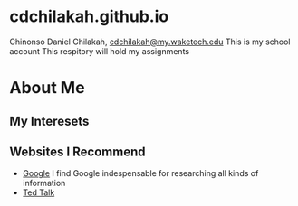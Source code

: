 # cdchilakah.github.io
Chinonso Daniel Chilakah, cdchilakah@my.waketech.edu
This is my school account
This respitory will hold my assignments
 # About Me
## My Interesets
## Websites I Recommend
- [Google]( https;//www.google.com) I find Google indespensable for researching all kinds of information
- [Ted Talk]( https;//www.tedtalk.com)
